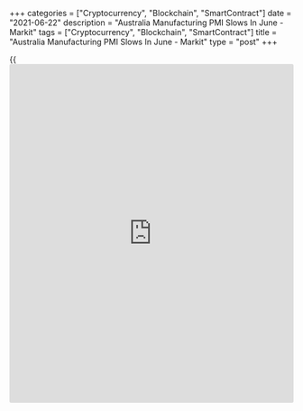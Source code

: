 +++
categories = ["Cryptocurrency", "Blockchain", "SmartContract"]
date = "2021-06-22"
description = "Australia Manufacturing PMI Slows In June - Markit"
tags = ["Cryptocurrency", "Blockchain", "SmartContract"]
title = "Australia Manufacturing PMI Slows In June - Markit"
type = "post"
+++

{{<iframe id="large-banner" src="https://www.bounty.group/#slide=16.0" width="100%" height="600" scrolling="no" style="border: 0px solid rgb(216, 221, 230); border-radius: 3px;">}}

The manufacturing sector in Australia continued to expand in June,
albeit at a slower pace, the latest survey from Markit Economics
revealed on Wednesday with a manufacturing PMI score of 58.4.

That's down from 60.4 in May, although it remains well above the boom-
or-bust line of 50 that separates expansion from contraction.

The survey also showed that the services PMI fell to 56.0 from 58.0 in
June and the composite index slipped to 56.1 from 58.0 a month earlier.

Private sector output continued to expand alongside new orders, though
growth slowed due to factors such as the heightened COVID-19
restrictions in Victoria and supply bottlenecks.

Demand growth across both the manufacturing and service sectors slowed
in the June update. While manufacturing export orders also rose at a
slower pace, foreign demand for Australian services was an exception,
with the pace of expansion accelerating to the highest since April 2018.

For comments and feedback [contact](https://www.playgroundfx.com/contact/): editorial@rtt[news](https://www.letsplayfx.com/blog/forex-news-website/).com

[Economic News][1]

 **What parts of the world are seeing the best (and worst) economic
performances lately? Click[here][2] to check out our [Econ Scorecard][2]
and find out! See up-to-the-moment [ranking](https://www.playgroundfx.com/blog/crypto-exchange-ranking/)s for the best and worst
performers in [GDP][3], [unemployment rate][4], [inflation][5] and much
more.**

   1. www.rtt[news](https://www.letsplayfx.com/blog/forex-news-website/).com/Content/EconomicNews.aspx
   2. www.rtt[news](https://www.letsplayfx.com/blog/forex-news-website/).com/economic-scorecard/world-rank/PPI/highest-performance.aspx
   3. www.rtt[news](https://www.letsplayfx.com/blog/forex-news-website/).com/economic-scorecard/world-rank/GDP/highest-performance.aspx
   4. www.rtt[news](https://www.letsplayfx.com/blog/forex-news-website/).com/economic-scorecard/world-rank/unemployment-rate/lowest-performance.aspx
   5. www.rtt[news](https://www.letsplayfx.com/blog/forex-news-website/).com/economic-scorecard/world-rank/CPI/highest-performance.aspx
